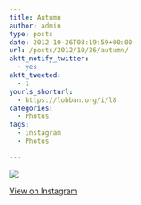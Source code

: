 ```yaml
---
title: Autumn
author: admin
type: posts
date: 2012-10-26T08:19:59+00:00
url: /posts/2012/10/26/autumn/
aktt_notify_twitter:
  - yes
aktt_tweeted:
  - 1
yourls_shorturl:
  - https://lobban.org/i/l8
categories:
  - Photos
tags:
  - instagram
  - Photos

---
```

![][1]

[View on Instagram][2]

 [1]: https://lobban.org/wp-content/uploads/HLIC/7fed0b53f90bf4c74e02d9d83a94fbc8.jpg
 [2]: http://instagr.am/p/RPRMPEKlkL/